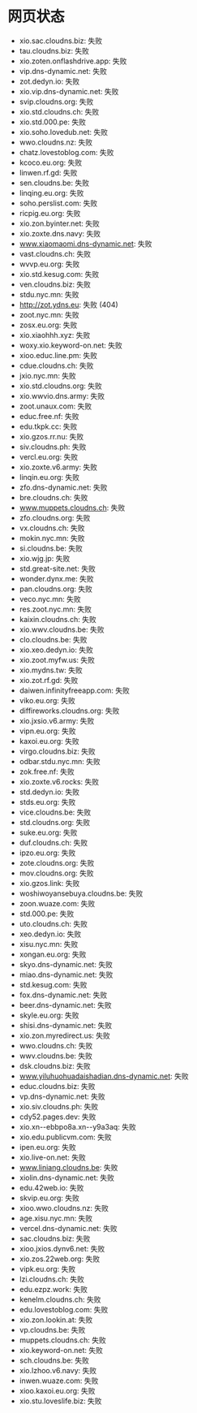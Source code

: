 # 网页状态
- xio.sac.cloudns.biz: 失败
- tau.cloudns.biz: 失败
- xio.zoten.onflashdrive.app: 失败
- vip.dns-dynamic.net: 失败
- zot.dedyn.io: 失败
- xio.vip.dns-dynamic.net: 失败
- svip.cloudns.org: 失败
- xio.std.cloudns.ch: 失败
- xio.std.000.pe: 失败
- xio.soho.lovedub.net: 失败
- wwo.cloudns.nz: 失败
- chatz.lovestoblog.com: 失败
- kcoco.eu.org: 失败
- linwen.rf.gd: 失败
- sen.cloudns.be: 失败
- linqing.eu.org: 失败
- soho.perslist.com: 失败
- ricpig.eu.org: 失败
- xio.zon.byinter.net: 失败
- xio.zoxte.dns.navy: 失败
- www.xiaomaomi.dns-dynamic.net: 失败
- vast.cloudns.ch: 失败
- wvvp.eu.org: 失败
- xio.std.kesug.com: 失败
- ven.cloudns.biz: 失败
- stdu.nyc.mn: 失败
- http://zot.ydns.eu: 失败 (404)
- zoot.nyc.mn: 失败
- zosx.eu.org: 失败
- xio.xiaohhh.xyz: 失败
- woxy.xio.keyword-on.net: 失败
- xioo.educ.line.pm: 失败
- cdue.cloudns.ch: 失败
- jxio.nyc.mn: 失败
- xio.std.cloudns.org: 失败
- xio.wwvio.dns.army: 失败
- zoot.unaux.com: 失败
- educ.free.nf: 失败
- edu.tkpk.cc: 失败
- xio.gzos.rr.nu: 失败
- siv.cloudns.ph: 失败
- vercl.eu.org: 失败
- xio.zoxte.v6.army: 失败
- linqin.eu.org: 失败
- zfo.dns-dynamic.net: 失败
- bre.cloudns.ch: 失败
- www.muppets.cloudns.ch: 失败
- zfo.cloudns.org: 失败
- vx.cloudns.ch: 失败
- mokin.nyc.mn: 失败
- si.cloudns.be: 失败
- xio.wjg.jp: 失败
- std.great-site.net: 失败
- wonder.dynx.me: 失败
- pan.cloudns.org: 失败
- veco.nyc.mn: 失败
- res.zoot.nyc.mn: 失败
- kaixin.cloudns.ch: 失败
- xio.wwv.cloudns.be: 失败
- clo.cloudns.be: 失败
- xio.xeo.dedyn.io: 失败
- xio.zoot.myfw.us: 失败
- xio.mydns.tw: 失败
- xio.zot.rf.gd: 失败
- daiwen.infinityfreeapp.com: 失败
- viko.eu.org: 失败
- diffireworks.cloudns.org: 失败
- xio.jxsio.v6.army: 失败
- vipn.eu.org: 失败
- kaxoi.eu.org: 失败
- virgo.cloudns.biz: 失败
- odbar.stdu.nyc.mn: 失败
- zok.free.nf: 失败
- xio.zoxte.v6.rocks: 失败
- std.dedyn.io: 失败
- stds.eu.org: 失败
- vice.cloudns.be: 失败
- std.cloudns.org: 失败
- suke.eu.org: 失败
- duf.cloudns.ch: 失败
- ipzo.eu.org: 失败
- zote.cloudns.org: 失败
- mov.cloudns.org: 失败
- xio.gzos.link: 失败
- woshiwoyansebuya.cloudns.be: 失败
- zoon.wuaze.com: 失败
- std.000.pe: 失败
- uto.cloudns.ch: 失败
- xeo.dedyn.io: 失败
- xisu.nyc.mn: 失败
- xongan.eu.org: 失败
- skyo.dns-dynamic.net: 失败
- miao.dns-dynamic.net: 失败
- std.kesug.com: 失败
- fox.dns-dynamic.net: 失败
- beer.dns-dynamic.net: 失败
- skyle.eu.org: 失败
- shisi.dns-dynamic.net: 失败
- xio.zon.myredirect.us: 失败
- wwo.cloudns.ch: 失败
- wwv.cloudns.be: 失败
- dsk.cloudns.biz: 失败
- www.yiluhuohuadaishadian.dns-dynamic.net: 失败
- educ.cloudns.biz: 失败
- vp.dns-dynamic.net: 失败
- xio.siv.cloudns.ph: 失败
- cdy52.pages.dev: 失败
- xio.xn--ebbpo8a.xn--y9a3aq: 失败
- xio.edu.publicvm.com: 失败
- ipen.eu.org: 失败
- xio.live-on.net: 失败
- www.liniang.cloudns.be: 失败
- xiolin.dns-dynamic.net: 失败
- edu.42web.io: 失败
- skvip.eu.org: 失败
- xioo.wwo.cloudns.nz: 失败
- age.xisu.nyc.mn: 失败
- vercel.dns-dynamic.net: 失败
- sac.cloudns.biz: 失败
- xioo.jxios.dynv6.net: 失败
- xio.zos.22web.org: 失败
- vipk.eu.org: 失败
- lzi.cloudns.ch: 失败
- edu.ezpz.work: 失败
- kenelm.cloudns.ch: 失败
- edu.lovestoblog.com: 失败
- xio.zon.lookin.at: 失败
- vp.cloudns.be: 失败
- muppets.cloudns.ch: 失败
- xio.keyword-on.net: 失败
- sch.cloudns.be: 失败
- xio.lzhoo.v6.navy: 失败
- inwen.wuaze.com: 失败
- xioo.kaxoi.eu.org: 失败
- xio.stu.loveslife.biz: 失败
